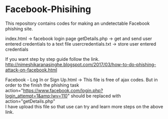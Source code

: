 # Facebook-Phisihing
This repository contains codes for making an undetectable Facebook phishing site.

index.html -> facebook login page 
getDetails.php -> get and send user entered credentials to a text file
usercredentials.txt -> store user entered credentials

If you want step by step guide follow the link.
http://nimeshikaranasinghe.blogspot.com/2017/03/how-to-do-phishing-attack-on-facebook.html

Facebook - Log In or Sign Up.html -> This file is free of ajax codes. But in order to the finish the phishing task   action="https://www.facebook.com/login.php?login_attempt=1&amp;lwv=110" should be replaced with action="getDetails.php"  
I have upload this file so that use can try and learn more steps on the above link.
